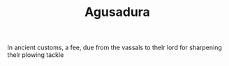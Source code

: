 ---
title: Agusadura
letter: A
permalink: "/definitions/agusadura.html"
body: In ancient customs, a fee, due from the vassals to thelr lord for sharpening
  thelr plowing tackle
published_at: '2018-07-07'
layout: post
---